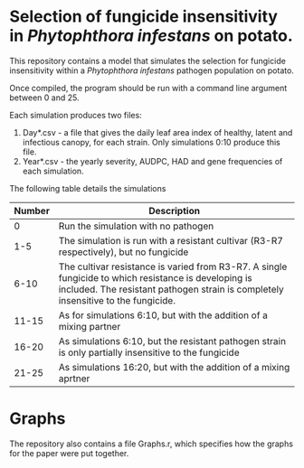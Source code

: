 # Selection of fungicide insensitivity in *Phytophthora infestans* on potato.

This repository contains a model that simulates the selection for fungicide insensitivity within a *Phytophthora infestans* pathogen population on potato.

Once compiled, the program should be run with a command line argument between 0 and 25.

Each simulation produces two files:

1) Day*.csv - a file that gives the daily leaf area index of healthy, latent and infectious canopy, for each strain. Only simulations 0:10 produce this file.
2) Year*.csv - the yearly severity, AUDPC, HAD and gene frequencies of each simulation.

The following table details the simulations

|Number|Description|
|--|------------|
|0|Run the simulation with no pathogen|
|1-5|The simulation is run with a resistant cultivar (R3-R7 respectively), but no fungicide|
|6-10|The cultivar resistance is varied from R3-R7. A single fungicide to which resistance is developing is included. The resistant pathogen strain is completely insensitive to the fungicide.|
|11-15|As for simulations 6:10, but with the addition of a mixing partner|
|16-20|As simulations 6:10, but the resistant pathogen strain is only partially insensitive to the fungicide|
|21-25|As simulations 16:20, but with the addition of a mixing aprtner|

# Graphs

The repository also contains a file Graphs.r, which specifies how the graphs for the paper were put together.
